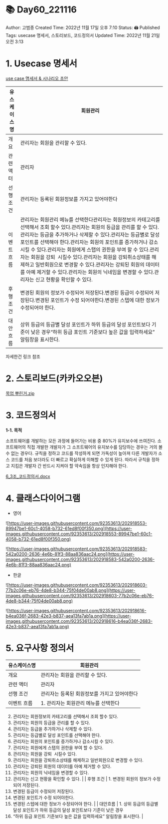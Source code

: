 # 📚 Day60_221116

Author: 고범종
Created Time: 2022년 11월 17일 오후 7:10
Status: 🖨 Published
Tags: usecase 명세서, 스토리보드, 코드정의서
Updated Time: 2022년 11월 21일 오전 3:13

# 1. Usecase 명세서

[use case 명세서 & 시나리오 초안](https://docs.google.com/document/d/1CwMamtcEMscOhbm1KTFeiUC4tDxivXCwZ7GSFDoB1AE/edit)

| 유스케이스명 | 회원관리 |
| --- | --- |
| 개요 | 관리자는 회원을 관리할 수 있다. |
| 관련 액터 | 관리자 |
| 선행 조건 | 관리자는 등록된 회원정보를 가지고 있어야한다 |
| 이벤트 흐름 | 관리자는 회원관리 메뉴를 선택한다관리자는 회원정보의 카테고리를 선택해서 조회 할수 있다.관리자는 회원의 등급을 관리를 할 수 있다.관리자는 등급을 추가하거나 삭제할 수 있다.관리자는 등급별로 달성 포인트를 선택해야 한다.관리자는 회원의 포인트를 증가하거나 감소시킬 수 있다.관리자는 회원에게 스탭의 권한을 부여 할 수 있다.관리자는 회원을 강퇴  시킬수 있다.관리자는 회원을 강퇴취소상태를 해제하고 일반회원으로 변경할 수 있다.관리자는 강퇴된 회원의 데이터를 아예 제거할 수 있다.관리자는 회원의 닉네임을 변경할 수 있다.관리자는 신고 현황을 확인할 수 있다. |
| 후행 조건 | 변경된 회원의 정보가 수정되어 저장된다.변경된 등급이 수정되어 저장된다.변경된 포인트가 수정 되어야한다.변경된 스텝에 대한 정보가 수정되어야 한다. |
| 대안흐름 | 상위 등급의 등급별 달성 포인트가 하위 등급의 달성 포인트보다 기준이 낮은 경우“하위 등급 포인트 기준보다 높은 값을 입력하세요” 알림창을 표시한다. |

자세한건 링크 참조

# 2. 스토리보드(카카오오븐)

[목업 뿌린거.zip](%F0%9F%93%9A%20Day60_221116%20cf0e97a79c5644438c020bb573af2d91/%25EB%25AA%25A9%25EC%2597%2585_%25EB%25BF%258C%25EB%25A6%25B0%25EA%25B1%25B0.zip)

# 3. 코드정의서

**1-1. 목적**

소프트웨어를 개발하는 모든 과정에 들어가는 비용 중 80%가 유지보수에 쓰여진다. 소프트웨어의 직접 개발한 개발자가 그 소프트웨어의 유지보수를 담당하는 경우는 거의 볼 수 없는 경우다. 규칙을 정하고 코드를 작성하게 되면 가독성이 높아져 다른 개발자가 소스 코드를 처음 보더라도 더 빠르고 확실하게 이해할 수 있게 된다. 따라서 규칙을 정하고 지킴은 개발자 간 반드시 지켜야 할 약속임을 항상 인지해야 한다.

[6_3조_코드정의서.docx](%F0%9F%93%9A%20Day60_221116%20cf0e97a79c5644438c020bb573af2d91/6_3%25EC%25A1%25B0_%25EC%25BD%2594%25EB%2593%259C%25EC%25A0%2595%25EC%259D%2598%25EC%2584%259C.docx)

# 4. 클래스다이어그램

- 영어

![https://user-images.githubusercontent.com/92353613/202918553-89947be1-60c1-4058-b732-61ed8f00f350.png](https://user-images.githubusercontent.com/92353613/202918553-89947be1-60c1-4058-b732-61ed8f00f350.png)

![https://user-images.githubusercontent.com/92353613/202918583-542a0200-2636-4e6b-81f3-88aa836aac24.png](https://user-images.githubusercontent.com/92353613/202918583-542a0200-2636-4e6b-81f3-88aa836aac24.png)

- 한글

![https://user-images.githubusercontent.com/92353613/202918603-77b2c06e-eb76-4de8-b344-75f04de00ab8.png](https://user-images.githubusercontent.com/92353613/202918603-77b2c06e-eb76-4de8-b344-75f04de00ab8.png)

![https://user-images.githubusercontent.com/92353613/202918616-b4ea036f-2683-42e3-b837-aea13fa7ab1a.png](https://user-images.githubusercontent.com/92353613/202918616-b4ea036f-2683-42e3-b837-aea13fa7ab1a.png)

# 5. 요구사항 정의서

| 유스케이스명 | 회원관리 |
| --- | --- |
| 개요 | 관리자는 회원을 관리할 수 있다. |
| 관련 액터 | 관리자 |
| 선행 조건 | 관리자는 등록된 회원정보를 가지고 있어야한다 |
| 이벤트 흐름 | 1. 관리자는 회원관리 메뉴를 선택한다
2. 관리자는 회원정보의 카테고리를 선택해서 조회 할수 있다.
3. 관리자는 회원의 등급을 관리를 할 수 있다.
4. 관리자는 등급을 추가하거나 삭제할 수 있다.
5. 관리자는 등급별로 달성 포인트를 선택해야 한다.
6. 관리자는 회원의 포인트를 증가하거나 감소시킬 수 있다.
7. 관리자는 회원에게 스탭의 권한을 부여 할 수 있다.
8. 관리자는 회원을 강퇴  시킬수 있다.
9. 관리자는 회원을 강퇴취소상태를 해제하고 일반회원으로 변경할 수 있다.
10. 관리자는 강퇴된 회원의 데이터를 아예 제거할 수 있다.
11. 관리자는 회원의 닉네임을 변경할 수 있다.
12. 관리자는 신고 현황을 확인할 수 있다. |
| 후행 조건 | 1. 변경된 회원의 정보가 수정되어 저장된다.
2. 변경된 등급이 수정되어 저장된다.
3. 변경된 포인트가 수정 되어야한다.
4. 변경된 스텝에 대한 정보가 수정되어야 한다. |
| 대안흐름 | 1. 상위 등급의 등급별 달성 포인트가 하위 등급의 달성 포인트보다 기준이 낮은 경우
1. “하위 등급 포인트 기준보다 높은 값을 입력하세요” 알림창을 표시한다. |